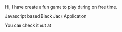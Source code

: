 Hi, I have create a fun game to play during on free time.

Javascript based Black Jack Application

You can check it out at 
